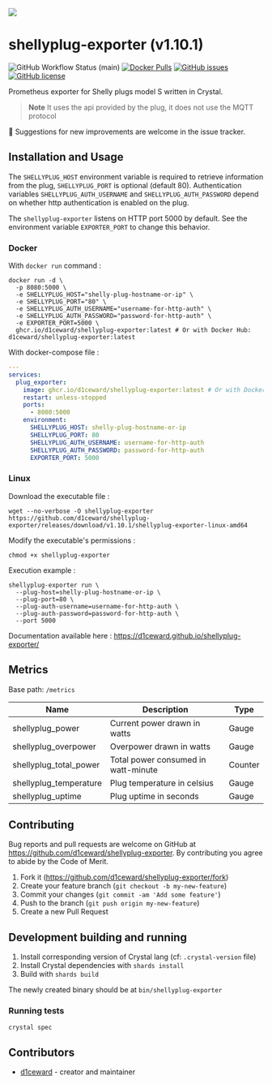 ![](.github/images/shelly_plug_s.png)

# shellyplug-exporter (v1.10.1)
![GitHub Workflow Status (main)](https://github.com/d1ceward/shellyplug-exporter/actions/workflows/main.yml/badge.svg?branch=master)
[![Docker Pulls](https://img.shields.io/docker/pulls/d1ceward/shellyplug-exporter.svg)](https://hub.docker.com/r/d1ceward/shellyplug-exporter)
[![GitHub issues](https://img.shields.io/github/issues/d1ceward/shellyplug-exporter)](https://github.com/d1ceward/shellyplug-exporter/issues)
[![GitHub license](https://img.shields.io/github/license/d1ceward/shellyplug-exporter)](https://github.com/d1ceward/shellyplug-exporter/blob/master/LICENSE)

Prometheus exporter for Shelly plugs model S written in Crystal.
> **Note** It uses the api provided by the plug, it does not use the MQTT protocol

:rocket: Suggestions for new improvements are welcome in the issue tracker.

## Installation and Usage

The `SHELLYPLUG_HOST` environment variable is required to retrieve information from the plug, `SHELLYPLUG_PORT` is optional (default 80).
Authentication variables `SHELLYPLUG_AUTH_USERNAME` and `SHELLYPLUG_AUTH_PASSWORD` depend on whether http authentication is enabled on the plug.

The `shellyplug-exporter` listens on HTTP port 5000 by default. See the environment variable `EXPORTER_PORT` to change this behavior.

### Docker

With `docker run` command :
```shell
docker run -d \
  -p 8080:5000 \
  -e SHELLYPLUG_HOST="shelly-plug-hostname-or-ip" \
  -e SHELLYPLUG_PORT="80" \
  -e SHELLYPLUG_AUTH_USERNAME="username-for-http-auth" \
  -e SHELLYPLUG_AUTH_PASSWORD="password-for-http-auth" \
  -e EXPORTER_PORT=5000 \
  ghcr.io/d1ceward/shellyplug-exporter:latest # Or with Docker Hub: d1ceward/shellyplug-exporter:latest
```

With docker-compose file :
```yaml
---
services:
  plug_exporter:
    image: ghcr.io/d1ceward/shellyplug-exporter:latest # Or with Docker Hub: d1ceward/shellyplug-exporter:latest
    restart: unless-stopped
    ports:
      - 8080:5000
    environment:
      SHELLYPLUG_HOST: shelly-plug-hostname-or-ip
      SHELLYPLUG_PORT: 80
      SHELLYPLUG_AUTH_USERNAME: username-for-http-auth
      SHELLYPLUG_AUTH_PASSWORD: password-for-http-auth
      EXPORTER_PORT: 5000
```

### Linux

Download the executable file :
```shell
wget --no-verbose -O shellyplug-exporter https://github.com/d1ceward/shellyplug-exporter/releases/download/v1.10.1/shellyplug-exporter-linux-amd64
```

Modify the executable's permissions :
```shell
chmod +x shellyplug-exporter
```

Execution example :
```shell
shellyplug-exporter run \
  --plug-host=shelly-plug-hostname-or-ip \
  --plug-port=80 \
  --plug-auth-username=username-for-http-auth \
  --plug-auth-password=password-for-http-auth \
  --port 5000
```

Documentation available here : https://d1ceward.github.io/shellyplug-exporter/

## Metrics

Base path: `/metrics`

Name                   | Description                          | Type    |
-----------------------|--------------------------------------|---------|
shellyplug_power       | Current power drawn in watts         | Gauge   |
shellyplug_overpower   | Overpower drawn in watts             | Gauge   |
shellyplug_total_power | Total power consumed in watt-minute  | Counter |
shellyplug_temperature | Plug temperature in celsius          | Gauge   |
shellyplug_uptime      | Plug uptime in seconds               | Gauge   |

## Contributing

Bug reports and pull requests are welcome on GitHub at https://github.com/d1ceward/shellyplug-exporter. By contributing you agree to abide by the Code of Merit.

1. Fork it (<https://github.com/d1ceward/shellyplug-exporter/fork>)
2. Create your feature branch (`git checkout -b my-new-feature`)
3. Commit your changes (`git commit -am 'Add some feature'`)
4. Push to the branch (`git push origin my-new-feature`)
5. Create a new Pull Request

## Development building and running

1. Install corresponding version of Crystal lang (cf: `.crystal-version` file)
2. Install Crystal dependencies with `shards install`
3. Build with `shards build`

The newly created binary should be at `bin/shellyplug-exporter`

### Running tests

```shell
crystal spec
```

## Contributors

- [d1ceward](https://github.com/d1ceward) - creator and maintainer
